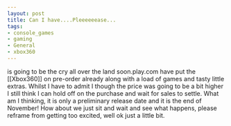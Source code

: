 ```yaml
---
layout: post
title: Can I have....Pleeeeeease...
tags:
- console_games
- gaming
- General
- xbox360
---
```

is going to be the cry all over the land soon.play.com have put the [[Xbox360]] on pre-order already along with a load of games and tasty little extras. Whilst I have to admit I though the price was going to be a bit higher I still think I can hold off on the purchase and wait for sales to settle.
What am I thinking, it is only a preliminary release date and it is the end of November! How about we just sit and wait and see what happens, please reframe from getting too excited, well ok just a little bit.
